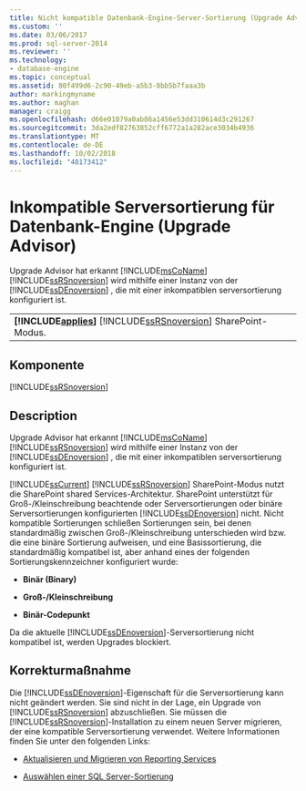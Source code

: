 ```yaml
---
title: Nicht kompatible Datenbank-Engine-Server-Sortierung (Upgrade Advisor) | Microsoft-Dokumentation
ms.custom: ''
ms.date: 03/06/2017
ms.prod: sql-server-2014
ms.reviewer: ''
ms.technology:
- database-engine
ms.topic: conceptual
ms.assetid: 80f499d6-2c90-49eb-a5b3-0bb5b7faaa3b
author: markingmyname
ms.author: maghan
manager: craigg
ms.openlocfilehash: d66e01079a0ab86a1456e53dd310614d3c291267
ms.sourcegitcommit: 3da2edf82763852cff6772a1a282ace3034b4936
ms.translationtype: MT
ms.contentlocale: de-DE
ms.lasthandoff: 10/02/2018
ms.locfileid: "48173412"
---
```

# <a name="incompatible-database-engine-server-collation-upgrade-advisor"></a>Inkompatible Serversortierung für Datenbank-Engine (Upgrade Advisor)
  Upgrade Advisor hat erkannt [!INCLUDE[msCoName](../../includes/msconame-md.md)] [!INCLUDE[ssRSnoversion](../../includes/ssrsnoversion-md.md)] wird mithilfe einer Instanz von der [!INCLUDE[ssDEnoversion](../../includes/ssdenoversion-md.md)] , die mit einer inkompatiblen serversortierung konfiguriert ist.  
  
||  
|-|  
|**[!INCLUDE[applies](../../includes/applies-md.md)]**  [!INCLUDE[ssRSnoversion](../../includes/ssrsnoversion-md.md)] SharePoint-Modus.|  
  
## <a name="component"></a>Komponente  
 [!INCLUDE[ssRSnoversion](../../includes/ssrsnoversion-md.md)]  
  
## <a name="description"></a>Description  
 Upgrade Advisor hat erkannt [!INCLUDE[msCoName](../../includes/msconame-md.md)] [!INCLUDE[ssRSnoversion](../../includes/ssrsnoversion-md.md)] wird mithilfe einer Instanz von der [!INCLUDE[ssDEnoversion](../../includes/ssdenoversion-md.md)] , die mit einer inkompatiblen serversortierung konfiguriert ist.  
  
 [!INCLUDE[ssCurrent](../../includes/sscurrent-md.md)] [!INCLUDE[ssRSnoversion](../../includes/ssrsnoversion-md.md)] SharePoint-Modus nutzt die SharePoint shared Services-Architektur. SharePoint unterstützt für Groß-/Kleinschreibung beachtende oder Serversortierungen oder binäre Serversortierungen konfigurierten [!INCLUDE[ssDEnoversion](../../includes/ssdenoversion-md.md)] nicht. Nicht kompatible Sortierungen schließen Sortierungen sein, bei denen standardmäßig zwischen Groß-/Kleinschreibung unterschieden wird bzw. die eine binäre Sortierung aufweisen, und eine Basissortierung, die standardmäßig kompatibel ist, aber anhand eines der folgenden Sortierungskennzeichner konfiguriert wurde:  
  
-   **Binär (Binary)**  
  
-   **Groß-/Kleinschreibung**  
  
-   **Binär-Codepunkt**  
  
 Da die aktuelle [!INCLUDE[ssDEnoversion](../../includes/ssdenoversion-md.md)]-Serversortierung nicht kompatibel ist, werden Upgrades blockiert.  
  
## <a name="corrective-action"></a>Korrekturmaßnahme  
 Die [!INCLUDE[ssDEnoversion](../../includes/ssdenoversion-md.md)]-Eigenschaft für die Serversortierung kann nicht geändert werden. Sie sind nicht in der Lage, ein Upgrade von [!INCLUDE[ssRSnoversion](../../includes/ssrsnoversion-md.md)] abzuschließen. Sie müssen die [!INCLUDE[ssRSnoversion](../../includes/ssrsnoversion-md.md)]-Installation zu einem neuen Server migrieren, der eine kompatible Serversortierung verwendet. Weitere Informationen finden Sie unter den folgenden Links:  
  
-   [Aktualisieren und Migrieren von Reporting Services](http://go.microsoft.com/fwlink/?LinkId=233227)  
  
-   [Auswählen einer SQL Server-Sortierung](http://go.microsoft.com/fwlink/?LinkId=233226)  
  
  
